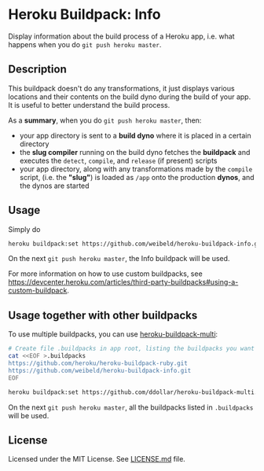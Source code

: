 Heroku Buildpack: Info
======================

Display information about the build process of a Heroku app, i.e. what happens when you do `git push heroku master`.


Description
-----------

This buildpack doesn't do any transformations, it just displays various locations and their contents on the build dyno during the build of your app. It is useful to better understand the build process.

As a **summary**, when you do `git push heroku master`, then:

- your app directory is sent to a **build dyno** where it is placed in a certain directory
- the **slug compiler** running on the build dyno fetches the **buildpack** and executes the `detect`, `compile`, and `release` (if present) scripts
- your app directory, along with any transformations made by the `compile` script, (i.e. the **"slug"**) is loaded as `/app` onto the production **dynos**, and the dynos are started


Usage
-----

Simply do

~~~bash
heroku buildpack:set https://github.com/weibeld/heroku-buildpack-info.git
~~~

On the next `git push heroku master`, the Info buildpack will be used.

For more information on how to use custom buildpacks, see <https://devcenter.heroku.com/articles/third-party-buildpacks#using-a-custom-buildpack>.


Usage together with other buildpacks
------------------------------------

To use multiple buildpacks, you can use [heroku-buildpack-multi](
https://github.com/ddollar/heroku-buildpack-multi):

~~~bash
# Create file .buildpacks in app root, listing the buildpacks you want to use
cat <<EOF >.buildpacks
https://github.com/heroku/heroku-buildpack-ruby.git
https://github.com/weibeld/heroku-buildpack-info.git
EOF

heroku buildpack:set https://github.com/ddollar/heroku-buildpack-multi.git
~~~

On the next `git push heroku master`, all the buildpacks listed in `.buildpacks` will be used.


License
-------

Licensed under the MIT License. See [LICENSE.md](LICENSE.md) file.

